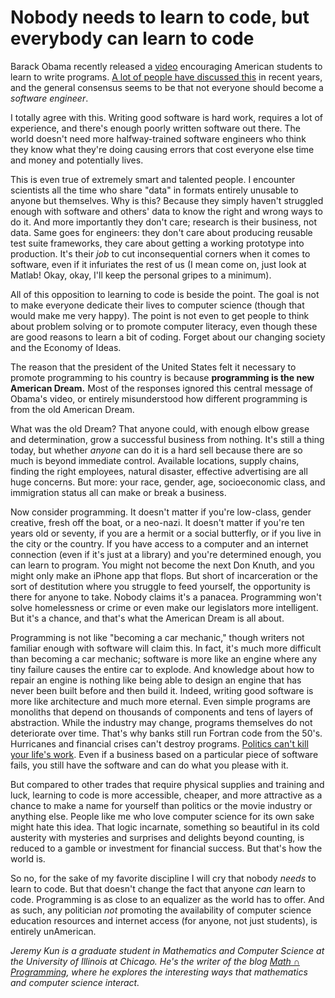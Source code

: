# Nobody needs to learn to code, but everybody can learn to code

Barack Obama recently released a
[video](https://www.youtube.com/watch?v=6XvmhE1J9PY) encouraging American
students to learn to write programs. [A lot of people have discussed
this](https://news.ycombinator.com/item?id=6875842) in recent years, and the
general consensus seems to be that not everyone should become a *software
engineer*. 

I totally agree with this. Writing good software is hard work, requires a lot
of experience, and there's enough poorly written software out there. The world
doesn't need more halfway-trained software engineers who think they know what
they're doing causing errors that cost everyone else time and money and
potentially lives. 

This is even true of extremely smart and talented people. I encounter
scientists all the time who share "data" in formats entirely unusable to anyone
but themselves. Why is this? Because they simply haven't struggled enough with
software and others' data to know the right and wrong ways to do it. And more
importantly they don't care; research is their business, not data. Same goes
for engineers: they don't care about producing reusable test suite frameworks,
they care about getting a working prototype into production. It's their
*job* to cut inconsequential corners when it comes to software, even if it
infuriates the rest of us (I mean come on, just look at Matlab! Okay, okay,
I'll keep the personal gripes to a minimum).

All of this opposition to learning to code is beside the point. The goal is not
to make everyone dedicate their lives to computer science (though that would
make me very happy). The point is not even to get people to think about problem
solving or to promote computer literacy, even though these are good reasons to
learn a bit of coding. Forget about our changing society and the Economy of
Ideas.

The reason that the president of the United States felt it necessary to promote
programming to his country is because **programming is the new American
Dream.** Most of the responses ignored this central message of Obama's video,
or entirely misunderstood how different programming is from the old American
Dream.

What was the old Dream? That anyone could, with enough elbow grease and
determination, grow a successful business from nothing. It's still a thing
today, but whether *anyone* can do it is a hard sell because there are so much
is beyond immediate control. Available locations, supply chains, finding the
right employees, natural disaster, effective advertising are all huge concerns.
But more: your race, gender, age, socioeconomic class, and immigration status
all can make or break a business.

Now consider programming. It doesn't matter if you're low-class, gender
creative, fresh off the boat, or a neo-nazi. It doesn't matter if you're ten
years old or seventy, if you are a hermit or a social butterfly, or if you live
in the city or the country. If you have access to a computer and an internet
connection (even if it's just at a library) and you're determined enough, you
can learn to program. You might not become the next Don Knuth, and you might
only make an iPhone app that flops. But short of incarceration or the sort of
destitution where you struggle to feed yourself, the opportunity is there for
anyone to take. Nobody claims it's a panacea. Programming won't solve
homelessness or crime or even make our legislators more intelligent. But it's a
chance, and that's what the American Dream is all about. 

Programming is not like "becoming a car mechanic," though writers not familiar
enough with software will claim this. In fact, it's much more difficult than
becoming a car mechanic; software is more like an engine where any tiny failure
causes the entire car to explode. And knowledge about how to repair an engine
is nothing like being able to design an engine that has never been built before
and then build it. Indeed, writing good software is more like architecture and
much more eternal. Even simple programs are monoliths that depend on thousands
of components and tens of layers of abstraction. While the industry may change,
programs themselves do not deteriorate over time. That's why banks still run
Fortran code from the 50's. Hurricanes and financial crises can't destroy
programs. [Politics can't kill your life's
work](http://www.kickstarter.com/projects/ladar/lavabits-dark-mail-initiative).
Even if a business based on a particular piece of software fails, you still
have the software and can do what you please with it.

But compared to other trades that require physical supplies and training and
luck, learning to code is more accessible, cheaper, and more attractive as a
chance to make a name for yourself than politics or the movie industry or
anything else. People like me who love computer science for its own sake might
hate this idea. That logic incarnate, something so beautiful in its cold
austerity with mysteries and surprises and delights beyond counting, is reduced
to a gamble or investment for financial success. But that's how the world is. 

So no, for the sake of my favorite discipline I will cry that nobody *needs* to
learn to code. But that doesn't change the fact that anyone *can* learn to
code. Programming is as close to an equalizer as the world has to offer. And as
such, any politician *not* promoting the availability of computer science
education resources and internet access (for anyone, not just students), is
entirely unAmerican.

*Jeremy Kun is a graduate student in Mathematics and Computer Science at the
University of Illinois at Chicago. He's the writer of the blog [Math ∩
Programming](http://jeremykun.com/), where he explores the interesting ways
that mathematics and computer science interact.*
